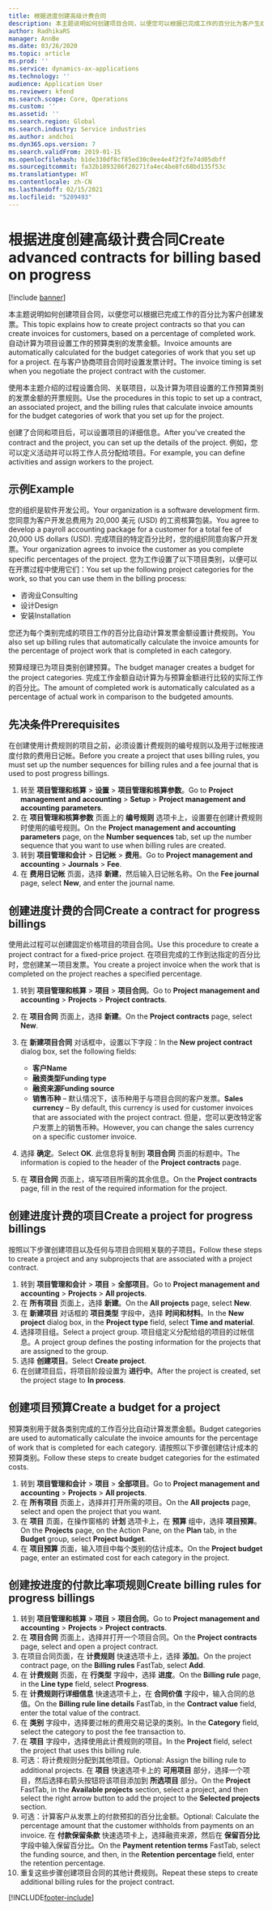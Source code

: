 ```yaml
---
title: 根据进度创建高级计费合同
description: 本主题说明如何创建项目合同，以便您可以根据已完成工作的百分比为客户生成发票。
author: RadhikaRS
manager: AnnBe
ms.date: 03/26/2020
ms.topic: article
ms.prod: ''
ms.service: dynamics-ax-applications
ms.technology: ''
audience: Application User
ms.reviewer: kfend
ms.search.scope: Core, Operations
ms.custom: ''
ms.assetid: ''
ms.search.region: Global
ms.search.industry: Service industries
ms.author: andchoi
ms.dyn365.ops.version: 7
ms.search.validFrom: 2019-01-15
ms.openlocfilehash: b1de330df8cf85ed30c0ee4e4f2f2fe74d05dbff
ms.sourcegitcommit: fa32b1893286f20271fa4ec4be8fc68bd135f53c
ms.translationtype: HT
ms.contentlocale: zh-CN
ms.lasthandoff: 02/15/2021
ms.locfileid: "5289493"
---
```

# <a name="create-advanced-contracts-for-billing-based-on-progress"></a><span data-ttu-id="5852e-103">根据进度创建高级计费合同</span><span class="sxs-lookup"><span data-stu-id="5852e-103">Create advanced contracts for billing based on progress</span></span>
[!include [banner](../includes/banner.md)]

<span data-ttu-id="5852e-104">本主题说明如何创建项目合同，以便您可以根据已完成工作的百分比为客户创建发票。</span><span class="sxs-lookup"><span data-stu-id="5852e-104">This topic explains how to create project contracts so that you can create invoices for customers, based on a percentage of completed work.</span></span> <span data-ttu-id="5852e-105">自动计算为项目设置工作的预算类别的发票金额。</span><span class="sxs-lookup"><span data-stu-id="5852e-105">Invoice amounts are automatically calculated for the budget categories of work that you set up for a project.</span></span> <span data-ttu-id="5852e-106">在与客户协商项目合同时设置发票计时。</span><span class="sxs-lookup"><span data-stu-id="5852e-106">The invoice timing is set when you negotiate the project contract with the customer.</span></span>

<span data-ttu-id="5852e-107">使用本主题介绍的过程设置合同、关联项目，以及计算为项目设置的工作预算类别的发票金额的开票规则。</span><span class="sxs-lookup"><span data-stu-id="5852e-107">Use the procedures in this topic to set up a contract, an associated project, and the billing rules that calculate invoice amounts for the budget categories of work that you set up for the project.</span></span>

<span data-ttu-id="5852e-108">创建了合同和项目后，可以设置项目的详细信息。</span><span class="sxs-lookup"><span data-stu-id="5852e-108">After you've created the contract and the project, you can set up the details of the project.</span></span> <span data-ttu-id="5852e-109">例如，您可以定义活动并可以将工作人员分配给项目。</span><span class="sxs-lookup"><span data-stu-id="5852e-109">For example, you can define activities and assign workers to the project.</span></span>

## <a name="example"></a><span data-ttu-id="5852e-110">示例</span><span class="sxs-lookup"><span data-stu-id="5852e-110">Example</span></span>

<span data-ttu-id="5852e-111">您的组织是软件开发公司。</span><span class="sxs-lookup"><span data-stu-id="5852e-111">Your organization is a software development firm.</span></span> <span data-ttu-id="5852e-112">您同意为客户开发总费用为 20,000 美元 (USD) 的工资核算包装。</span><span class="sxs-lookup"><span data-stu-id="5852e-112">You agree to develop a payroll accounting package for a customer for a total fee of 20,000 US dollars (USD).</span></span> <span data-ttu-id="5852e-113">完成项目的特定百分比时，您的组织同意向客户开发票。</span><span class="sxs-lookup"><span data-stu-id="5852e-113">Your organization agrees to invoice the customer as you complete specific percentages of the project.</span></span> <span data-ttu-id="5852e-114">您为工作设置了以下项目类别，以便可以在开票过程中使用它们：</span><span class="sxs-lookup"><span data-stu-id="5852e-114">You set up the following project categories for the work, so that you can use them in the billing process:</span></span>

- <span data-ttu-id="5852e-115">咨询业</span><span class="sxs-lookup"><span data-stu-id="5852e-115">Consulting</span></span>
- <span data-ttu-id="5852e-116">设计​​</span><span class="sxs-lookup"><span data-stu-id="5852e-116">Design</span></span>
- <span data-ttu-id="5852e-117">安装</span><span class="sxs-lookup"><span data-stu-id="5852e-117">Installation</span></span>

<span data-ttu-id="5852e-118">您还为每个类别完成的项目工作的百分比自动计算发票金额设置计费规则。</span><span class="sxs-lookup"><span data-stu-id="5852e-118">You also set up billing rules that automatically calculate the invoice amounts for the percentage of project work that is completed in each category.</span></span>

<span data-ttu-id="5852e-119">预算经理已为项目类别创建预算。</span><span class="sxs-lookup"><span data-stu-id="5852e-119">The budget manager creates a budget for the project categories.</span></span> <span data-ttu-id="5852e-120">完成工作金额自动计算为与预算金额进行比较的实际工作的百分比。</span><span class="sxs-lookup"><span data-stu-id="5852e-120">The amount of completed work is automatically calculated as a percentage of actual work in comparison to the budgeted amounts.</span></span>

## <a name="prerequisites"></a><span data-ttu-id="5852e-121">先决条件</span><span class="sxs-lookup"><span data-stu-id="5852e-121">Prerequisites</span></span>

<span data-ttu-id="5852e-122">在创建使用计费规则的项目之前，必须设置计费规则的编号规则以及用于过帐按进度付款的费用日记帐。</span><span class="sxs-lookup"><span data-stu-id="5852e-122">Before you create a project that uses billing rules, you must set up the number sequences for billing rules and a fee journal that is used to post progress billings.</span></span>

1. <span data-ttu-id="5852e-123">转至 **项目管理和核算** \> **设置** \> **项目管理和核算参数**。</span><span class="sxs-lookup"><span data-stu-id="5852e-123">Go to **Project management and accounting** \> **Setup** \> **Project management and accounting parameters**.</span></span>
2. <span data-ttu-id="5852e-124">在 **项目管理和核算参数** 页面上的 **编号规则** 选项卡上，设置要在创建计费规则时使用的编号规则。</span><span class="sxs-lookup"><span data-stu-id="5852e-124">On the **Project management and accounting parameters** page, on the **Number sequences** tab, set up the number sequence that you want to use when billing rules are created.</span></span>
3. <span data-ttu-id="5852e-125">转到 **项目管理和会计** \> **日记帐** \> **费用**。</span><span class="sxs-lookup"><span data-stu-id="5852e-125">Go to **Project management and accounting** \> **Journals** \> **Fee**.</span></span>
4. <span data-ttu-id="5852e-126">在 **费用日记帐** 页面，选择 **新建**，然后输入日记帐名称。</span><span class="sxs-lookup"><span data-stu-id="5852e-126">On the **Fee journal** page, select **New**, and enter the journal name.</span></span>

## <a name="create-a-contract-for-progress-billings"></a><span data-ttu-id="5852e-127">创建进度计费的合同</span><span class="sxs-lookup"><span data-stu-id="5852e-127">Create a contract for progress billings</span></span>

<span data-ttu-id="5852e-128">使用此过程可以创建固定价格项目的项目合同。</span><span class="sxs-lookup"><span data-stu-id="5852e-128">Use this procedure to create a project contract for a fixed-price project.</span></span> <span data-ttu-id="5852e-129">在项目完成的工作到达指定的百分比时，您创建某一项目发票。</span><span class="sxs-lookup"><span data-stu-id="5852e-129">You create a project invoice when the work that is completed on the project reaches a specified percentage.</span></span>

1. <span data-ttu-id="5852e-130">转到 **项目管理和核算** \> **项目** \> **项目合同**。</span><span class="sxs-lookup"><span data-stu-id="5852e-130">Go to **Project management and accounting** \> **Projects** \> **Project contracts**.</span></span>
2. <span data-ttu-id="5852e-131">在 **项目合同** 页面上，选择 **新建**。</span><span class="sxs-lookup"><span data-stu-id="5852e-131">On the **Project contracts** page, select **New**.</span></span>
3. <span data-ttu-id="5852e-132">在 **新建项目合同** 对话框中，设置以下字段：</span><span class="sxs-lookup"><span data-stu-id="5852e-132">In the **New project contract** dialog box, set the following fields:</span></span>

    - <span data-ttu-id="5852e-133">**客户**</span><span class="sxs-lookup"><span data-stu-id="5852e-133">**Name**</span></span>
    - <span data-ttu-id="5852e-134">**融资类型**</span><span class="sxs-lookup"><span data-stu-id="5852e-134">**Funding type**</span></span>
    - <span data-ttu-id="5852e-135">**融资来源**</span><span class="sxs-lookup"><span data-stu-id="5852e-135">**Funding source**</span></span>
    - <span data-ttu-id="5852e-136">**销售币种** – 默认情况下，该币种用于与项目合同的客户发票。</span><span class="sxs-lookup"><span data-stu-id="5852e-136">**Sales currency** – By default, this currency is used for customer invoices that are associated with the project contract.</span></span> <span data-ttu-id="5852e-137">但是，您可以更改特定客户发票上的销售币种。</span><span class="sxs-lookup"><span data-stu-id="5852e-137">However, you can change the sales currency on a specific customer invoice.</span></span>

4. <span data-ttu-id="5852e-138">选择 **确定**。</span><span class="sxs-lookup"><span data-stu-id="5852e-138">Select **OK**.</span></span> <span data-ttu-id="5852e-139">此信息将复制到 **项目合同** 页面的标题中。</span><span class="sxs-lookup"><span data-stu-id="5852e-139">The information is copied to the header of the **Project contracts** page.</span></span>
5. <span data-ttu-id="5852e-140">在 **项目合同** 页面上，填写项目所需的其余信息。</span><span class="sxs-lookup"><span data-stu-id="5852e-140">On the **Project contracts** page, fill in the rest of the required information for the project.</span></span>

## <a name="create-a-project-for-progress-billings"></a><span data-ttu-id="5852e-141">创建进度计费的项目</span><span class="sxs-lookup"><span data-stu-id="5852e-141">Create a project for progress billings</span></span>

<span data-ttu-id="5852e-142">按照以下步骤创建项目以及任何与项目合同相关联的子项目。</span><span class="sxs-lookup"><span data-stu-id="5852e-142">Follow these steps to create a project and any subprojects that are associated with a project contract.</span></span>

1. <span data-ttu-id="5852e-143">转到 **项目管理和会计** \> **项目** \> **全部项目**。</span><span class="sxs-lookup"><span data-stu-id="5852e-143">Go to **Project management and accounting** \> **Projects** \> **All projects**.</span></span>
2. <span data-ttu-id="5852e-144">在 **所有项目** 页面上，选择 **新建**。</span><span class="sxs-lookup"><span data-stu-id="5852e-144">On the **All projects** page, select **New**.</span></span>
3. <span data-ttu-id="5852e-145">在 **新建项目** 对话框的 **项目类型** 字段中，选择 **时间和材料**。</span><span class="sxs-lookup"><span data-stu-id="5852e-145">In the **New project** dialog box, in the **Project type** field, select **Time and material**.</span></span>
4. <span data-ttu-id="5852e-146">选择项目组。</span><span class="sxs-lookup"><span data-stu-id="5852e-146">Select a project group.</span></span> <span data-ttu-id="5852e-147">项目组定义分配给组的项目的过帐信息。</span><span class="sxs-lookup"><span data-stu-id="5852e-147">A project group defines the posting information for the projects that are assigned to the group.</span></span>
5. <span data-ttu-id="5852e-148">选择 **创建项目**。</span><span class="sxs-lookup"><span data-stu-id="5852e-148">Select **Create project**.</span></span>
6. <span data-ttu-id="5852e-149">在创建项目后，将项目阶段设置为 **进行中**。</span><span class="sxs-lookup"><span data-stu-id="5852e-149">After the project is created, set the project stage to **In process**.</span></span>

## <a name="create-a-budget-for-a-project"></a><span data-ttu-id="5852e-150">创建项目预算</span><span class="sxs-lookup"><span data-stu-id="5852e-150">Create a budget for a project</span></span>

<span data-ttu-id="5852e-151">预算类别用于就各类别完成的工作百分比自动计算发票金额。</span><span class="sxs-lookup"><span data-stu-id="5852e-151">Budget categories are used to automatically calculate the invoice amounts for the percentage of work that is completed for each category.</span></span> <span data-ttu-id="5852e-152">请按照以下步骤创建估计成本的预算类别。</span><span class="sxs-lookup"><span data-stu-id="5852e-152">Follow these steps to create budget categories for the estimated costs.</span></span>

1. <span data-ttu-id="5852e-153">转到 **项目管理和会计** \> **项目** \> **全部项目**。</span><span class="sxs-lookup"><span data-stu-id="5852e-153">Go to **Project management and accounting** \> **Projects** \> **All projects**.</span></span>
2. <span data-ttu-id="5852e-154">在 **所有项目** 页面上，选择并打开所需的项目。</span><span class="sxs-lookup"><span data-stu-id="5852e-154">On the **All projects** page, select and open the project that you want.</span></span>
3. <span data-ttu-id="5852e-155">在 **项目** 页面，在操作窗格的 **计划** 选项卡上，在 **预算** 组中，选择 **项目预算**。</span><span class="sxs-lookup"><span data-stu-id="5852e-155">On the **Projects** page, on the Action Pane, on the **Plan** tab, in the **Budget** group, select **Project budget**.</span></span>
4. <span data-ttu-id="5852e-156">在 **项目预算** 页面，输入项目中每个类别的估计成本。</span><span class="sxs-lookup"><span data-stu-id="5852e-156">On the **Project budget** page, enter an estimated cost for each category in the project.</span></span>

## <a name="create-billing-rules-for-progress-billings"></a><span data-ttu-id="5852e-157">创建按进度的付款比率项规则</span><span class="sxs-lookup"><span data-stu-id="5852e-157">Create billing rules for progress billings</span></span>

1. <span data-ttu-id="5852e-158">转到 **项目管理和核算** \> **项目** \> **项目合同**。</span><span class="sxs-lookup"><span data-stu-id="5852e-158">Go to **Project management and accounting** \> **Projects** \> **Project contracts**.</span></span>
2. <span data-ttu-id="5852e-159">在 **项目合同** 页面上，选择并打开一个项目合同。</span><span class="sxs-lookup"><span data-stu-id="5852e-159">On the **Project contracts** page, select and open a project contract.</span></span>
3. <span data-ttu-id="5852e-160">在项目合同页面，在 **计费规则** 快速选项卡上，选择 **添加**。</span><span class="sxs-lookup"><span data-stu-id="5852e-160">On the project contract page, on the **Billing rules** FastTab, select **Add**.</span></span>
4. <span data-ttu-id="5852e-161">在 **计费规则** 页面，在 **行类型** 字段中，选择 **进度**。</span><span class="sxs-lookup"><span data-stu-id="5852e-161">On the **Billing rule** page, in the **Line type** field, select **Progress**.</span></span>
5. <span data-ttu-id="5852e-162">在 **计费规则行详细信息** 快速选项卡上，在 **合同价值** 字段中，输入合同的总值。</span><span class="sxs-lookup"><span data-stu-id="5852e-162">On the **Billing rule line details** FastTab, in the **Contract value** field, enter the total value of the contract.</span></span>
6. <span data-ttu-id="5852e-163">在 **类别** 字段中，选择要过帐的费用交易记录的类别。</span><span class="sxs-lookup"><span data-stu-id="5852e-163">In the **Category** field, select the category to post the fee transaction to.</span></span>
7. <span data-ttu-id="5852e-164">在 **项目** 字段中，选择使用此计费规则的项目。</span><span class="sxs-lookup"><span data-stu-id="5852e-164">In the **Project** field, select the project that uses this billing rule.</span></span>
8. <span data-ttu-id="5852e-165">可选：将计费规则分配到其他项目。</span><span class="sxs-lookup"><span data-stu-id="5852e-165">Optional: Assign the billing rule to additional projects.</span></span> <span data-ttu-id="5852e-166">在 **项目** 快速选项卡上的 **可用项目** 部分，选择一个项目，然后选择右箭头按钮将该项目添加到 **所选项目** 部分。</span><span class="sxs-lookup"><span data-stu-id="5852e-166">On the **Project** FastTab, in the **Available projects** section, select a project, and then select the right arrow button to add the project to the **Selected projects** section.</span></span>
9. <span data-ttu-id="5852e-167">可选：计算客户从发票上的付款预扣的百分比金额。</span><span class="sxs-lookup"><span data-stu-id="5852e-167">Optional: Calculate the percentage amount that the customer withholds from payments on an invoice.</span></span> <span data-ttu-id="5852e-168">在 **付款保留条款** 快速选项卡上，选择融资来源，然后在 **保留百分比** 字段中输入保留百分比。</span><span class="sxs-lookup"><span data-stu-id="5852e-168">On the **Payment retention terms** FastTab, select the funding source, and then, in the **Retention percentage** field, enter the retention percentage.</span></span>
10. <span data-ttu-id="5852e-169">重复这些步骤创建项目合同的其他计费规则。</span><span class="sxs-lookup"><span data-stu-id="5852e-169">Repeat these steps to create additional billing rules for the project contract.</span></span>


[!INCLUDE[footer-include](../includes/footer-banner.md)]
